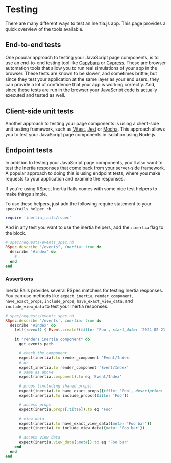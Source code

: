 # Testing

There are many different ways to test an Inertia.js app. This page provides a quick overview of the tools available.

## End-to-end tests

One popular approach to testing your JavaScript page components, is to use an end-to-end testing tool like [Capybara](https://github.com/teamcapybara/capybara) or [Cypress](https://www.cypress.io). These are browser automation tools that allow you to run real simulations of your app in the browser. These tests are known to be slower, and sometimes brittle, but since they test your application at the same layer as your end users, they can provide a lot of confidence that your app is working correctly. And, since these tests are run in the browser your JavaScript code is actually executed and tested as well.

## Client-side unit tests

Another approach to testing your page components is using a client-side unit testing framework, such as [Vitest](https://vitest.dev), [Jest](https://jestjs.io) or [Mocha](https://mochajs.org). This approach allows you to test your JavaScript page components in isolation using Node.js.

## Endpoint tests

In addition to testing your JavaScript page components, you'll also want to test the Inertia responses that come back from your server-side framework. A popular approach to doing this is using endpoint tests, where you make requests to your application and examine the responses.

If you're using RSpec, Inertia Rails comes with some nice test helpers to make things simple.

To use these helpers, just add the following require statement to your `spec/rails_helper.rb`

```ruby
require 'inertia_rails/rspec'
```

And in any test you want to use the inertia helpers, add the `:inertia` flag to the block.

```ruby
# spec/requests/events_spec.rb
RSpec.describe "/events", inertia: true do
  describe '#index' do
    # ...
  end
end
```

### Assertions

Inertia Rails provides several RSpec matchers for testing Inertia responses. You can use methods like `expect_inertia`, `render_component`, `have_exact_props`, `include_props`, `have_exact_view_data`, and `include_view_data` to test your Inertia responses.

```ruby
# spec/requests/events_spec.rb
RSpec.describe '/events', inertia: true do
  describe '#index' do
    let!(:event) { Event.create!(title: 'Foo', start_date: '2024-02-21', description: 'Foo bar') }

    it "renders inertia component" do
      get events_path

      # check the component
      expect(inertia).to render_component 'Event/Index'
      # or
      expect_inertia.to render_component 'Event/Index'
      # same as above
      expect(inertia.component).to eq 'Event/Index'

      # props (including shared props)
      expect(inertia).to have_exact_props({title: 'Foo', description: 'Foo bar'})
      expect(inertia).to include_props({title: 'Foo'})

      # access props
      expect(inertia.props[:title]).to eq 'Foo'

      # view data
      expect(inertia).to have_exact_view_data({meta: 'Foo bar'})
      expect(inertia).to include_view_data({meta: 'Foo bar'})

      # access view data
      expect(inertia.view_data[:meta]).to eq 'Foo bar'
    end
  end
end
```
